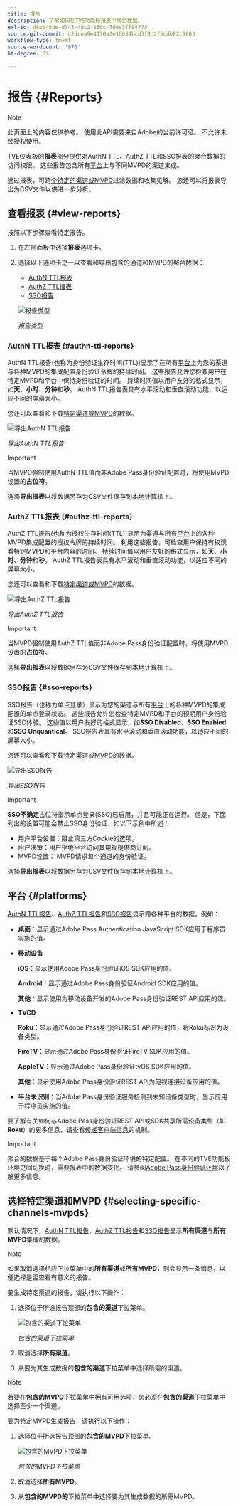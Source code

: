 ```yaml
---
title: 报告
description: 了解如何在TVE功能板报表中聚合数据。
exl-id: d8ba48de-d743-4dc2-866c-7d6e3ff94773
source-git-commit: c2dcea9e4170a3e10654bcd3f8d2f5cdb82c9603
workflow-type: tm+mt
source-wordcount: '976'
ht-degree: 0%

---
```


# 报告 {#Reports}

>[!NOTE]
>
>此页面上的内容仅供参考。 使用此API需要来自Adobe的当前许可证。 不允许未经授权使用。

TVE仪表板的&#x200B;**报表**&#x200B;部分提供对AuthN TTL、AuthZ TTL和SSO报表的聚合数据的访问权限。 这些报告包含所有[平台](#platforms)上与不同MVPD的渠道集成。

通过报表，可跨[个特定的渠道或MVPD](#selecting-specific-channels-mvpds)过滤数据和收集见解。 您还可以将报表导出为CSV文件以供进一步分析。

## 查看报表 {#view-reports}

按照以下步骤查看特定报告。

1. 在左侧面板中选择&#x200B;**报表**&#x200B;选项卡。
1. 选择以下选项卡之一以查看和导出包含的通道和MVPD的聚合数据：
   * [AuthN TTL报表](#authn-ttl-reports)
   * [AuthZ TTL报表](#authz-ttl-reports)
   * [SSO报告](#sso-reports)

   ![报告类型](assets/type-of-reports.png)

   *报告类型*

### AuthN TTL报表 {#authn-ttl-reports}

AuthN TTL报告(也称为身份验证生存时间(TTL))显示了在所有[平台](#platforms)上为您的渠道与各种MVPD的集成配置身份验证令牌的持续时间。 这些报告允许您检查用户在特定MVPD和平台中保持身份验证的时间。 持续时间值以用户友好的格式显示，如&#x200B;**天**、**小时**、**分钟**&#x200B;和&#x200B;**秒**。 AuthN TTL报告表具有水平滚动和垂直滚动功能，以适应不同的屏幕大小。

您还可以查看和下载[特定渠道或MVPD](#selecting-specific-channels-mvpds)的数据。

![导出AuthN TTL报告](assets/authn-ttl-reports.png)

*导出AuthN TTL报告*

>[!IMPORTANT]
>
> 当MVPD强制使用AuthN TTL值而非Adobe Pass身份验证配置时，将使用MVPD设置的&#x200B;**占位符**。

选择&#x200B;**导出报表**&#x200B;以将数据另存为CSV文件保存到本地计算机上。

### AuthZ TTL报表 {#authz-ttl-reports}

AuthZ TTL报告(也称为授权生存时间(TTL))显示为渠道与所有[平台](#platforms)上的各种MVPD集成配置的授权令牌的持续时间。 利用这些报告，可检查用户保持有权观看特定MVPD和平台内容的时间。 持续时间值以用户友好的格式显示，如&#x200B;**天**、**小时**、**分钟**&#x200B;和&#x200B;**秒**。 AuthZ TTL报告表具有水平滚动和垂直滚动功能，以适应不同的屏幕大小。

您还可以查看和下载[特定渠道或MVPD](#selecting-specific-channels-mvpds)的数据。

![导出AuthZ TTL报告](assets/authz-ttl-reports.png)

*导出AuthZ TTL报告*

>[!IMPORTANT]
>
> 当MVPD强制使用AuthZ TTL值而非Adobe Pass身份验证配置时，将使用MVPD设置的&#x200B;**占位符**。

选择&#x200B;**导出报表**&#x200B;以将数据另存为CSV文件保存到本地计算机上。

### SSO报告 {#sso-reports}

SSO报告（也称为单点登录）显示为您的渠道与所有[平台](#platforms)上的各种MVPD的集成配置的单点登录状态。 这些报告允许您检查特定MVPD和平台的预期用户身份验证SSO体验。 这些值以用户友好的格式显示，如&#x200B;**SSO Disabled**、**SSO Enabled**&#x200B;和&#x200B;**SSO Unquantical**。 SSO报告表具有水平滚动和垂直滚动功能，以适应不同的屏幕大小。

您还可以查看和下载[特定渠道或MVPD](#selecting-specific-channels-mvpds)的数据。

![导出SSO报告](assets/sso-reports.png)

*导出SSO报告*

>[!IMPORTANT]
>
> **SSO不确定**&#x200B;占位符指示单点登录(SSO)已启用，并且可能正在运行。 但是，下面列出的设置可能会禁止SSO身份验证，如以下示例中所述：
>
> * 用户平台设置：阻止第三方Cookie的选项。
> * 用户决策：用户拒绝平台访问其电视提供商订阅。
> * MVPD设置： MVPD请求每个通道的身份验证。

选择&#x200B;**导出报表**&#x200B;以将数据另存为CSV文件保存到本地计算机上。

## 平台 {#platforms}

[AuthN TTL报告](#authn-ttl-reports)、[AuthZ TTL报告](#authz-ttl-reports)和[SSO报告](#sso-reports)显示跨各种平台的数据，例如：

* **桌面**：显示通过Adobe Pass Authentication JavaScript SDK应用于程序员实施的值。

* **移动设备**

  **iOS**：显示使用Adobe Pass身份验证iOS SDK应用的值。

  **Android**：显示通过Adobe Pass身份验证Android SDK应用的值。

  **其他**：显示使用为移动设备开发的Adobe Pass身份验证REST API应用的值。

* **TVCD**

  **Roku**：显示通过Adobe Pass身份验证REST API应用的值，将Roku标识为设备类型。

  **FireTV**：显示通过Adobe Pass身份验证FireTV SDK应用的值。

  **AppleTV**：显示通过Adobe Pass身份验证tvOS SDK应用的值。

  **其他**：显示使用Adobe Pass身份验证REST API为电视连接设备应用的值。

* **平台未识别**：当Adobe Pass身份验证服务检测到未知设备类型时，显示应用于程序员实施的值。

要了解有关如何与Adobe Pass身份验证REST API或SDK共享所需设备类型（如&#x200B;**Roku**）的更多信息，请查看[传递客户端信息](/help/authentication/passing-client-information-device-connection-and-application.md)的机制。

>[!IMPORTANT]
>
> 聚合的数据基于每个Adobe Pass身份验证环境的特定配置。 在不同的TVE功能板环境之间切换时，需要报表中的数据变化。 请参阅[Adobe Pass身份验证环境](/help/authentication/tve-dashboard-environments.md)以了解更多信息。

## 选择特定渠道和MVPD {#selecting-specific-channels-mvpds}

默认情况下，[AuthN TTL报告](#authn-ttl-reports)、[AuthZ TTL报告](#authz-ttl-reports)和[SSO报告](#sso-reports)显示&#x200B;**所有渠道**&#x200B;与&#x200B;**所有MVPD**&#x200B;集成的数据。

>[!NOTE]
>
> 如果取消选择相应下拉菜单中的&#x200B;**所有渠道**&#x200B;或&#x200B;**所有MVPD**，则会显示一条消息，以便选择是否查看有意义的报告。

要生成特定渠道的报告，请执行以下操作：

1. 选择位于所选报告顶部的&#x200B;**包含的渠道**&#x200B;下拉菜单。

   ![包含的渠道下拉菜单](assets/include-channels.png)

   *包含的渠道下拉菜单*

1. 取消选择&#x200B;**所有渠道**。
1. 从要为其生成数据的&#x200B;**包含的渠道**&#x200B;下拉菜单中选择所需的渠道。

>[!NOTE]
>
> 若要在&#x200B;**包含的MVPD**&#x200B;下拉菜单中拥有可用选项，您必须在&#x200B;**包含的渠道**&#x200B;下拉菜单中选择至少一个渠道。

要为特定MVPD生成报告，请执行以下操作：

1. 选择位于所选报告顶部的&#x200B;**包含的MVPD**&#x200B;下拉菜单。

   ![包含的MVPD下拉菜单](assets/include-mvpds.png)

   *包含的MVPD下拉菜单*

1. 取消选择&#x200B;**所有MVPD**。
1. 从&#x200B;**包含的MVPD的**&#x200B;下拉菜单中选择要为其生成数据的所需MVPD。
